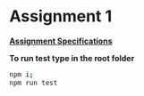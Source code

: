 # Assignment 1

**<a href="https://datsoftlyngby.github.io/soft2020spring/resources/85f09312-01-assignment-mocking.pdf">Assignment Specifications</a>**

**To run test type in the root folder**
```bash
npm i;
npm run test
```